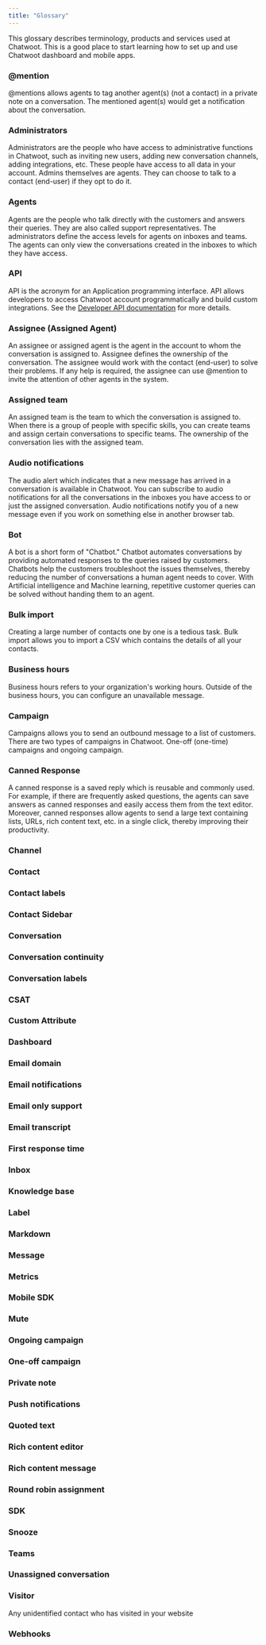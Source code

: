 ```yaml
---
title: "Glossary"
---
```


This glossary describes terminology, products and services used at Chatwoot. This is a good place to start learning how to set up and use Chatwoot dashboard and mobile apps.

### @mention

@mentions allows agents to tag another agent(s) (not a contact) in a private note on a conversation. The mentioned agent(s) would get a notification about the conversation.

### Administrators

Administrators are the people who have access to administrative functions in Chatwoot, such as inviting new users, adding new conversation channels, adding integrations, etc. These people have access to all data in your account. Admins themselves are agents. They can choose to talk to a contact (end-user) if they opt to do it.

### Agents

Agents are the people who talk directly with the customers and answers their queries. They are also called support representatives. The administrators define the access levels for agents on inboxes and teams. The agents can only view the conversations created in the inboxes to which they have access.

### API

API is the acronym for an Application programming interface. API allows developers to access Chatwoot account programmatically and build custom integrations. See the [Developer API documentation](https://www.chatwoot.com/developers/api) for more details.

### Assignee (Assigned Agent)

An assignee or assigned agent is the agent in the account to whom the conversation is assigned to. Assignee defines the ownership of the conversation. The assignee would work with the contact (end-user) to solve their problems. If any help is required, the assignee can use @mention to invite the attention of other agents in the system.

### Assigned team

An assigned team is the team to which the conversation is assigned to. When there is a group of people with specific skills, you can create teams and assign certain conversations to specific teams. The ownership of the conversation lies with the assigned team.

### Audio notifications

The audio alert which indicates that a new message has arrived in a conversation is available in Chatwoot. You can subscribe to audio notifications for all the conversations in the inboxes you have access to or just the assigned conversation. Audio notifications notify you of a new message even if you work on something else in another browser tab.

### Bot

A bot is a short form of "Chatbot." Chatbot automates conversations by providing automated responses to the queries raised by customers. Chatbots help the customers troubleshoot the issues themselves, thereby reducing the number of conversations a human agent needs to cover. With Artificial intelligence and Machine learning, repetitive customer queries can be solved without handing them to an agent.

### Bulk import

Creating a large number of contacts one by one is a tedious task. Bulk import allows you to import a CSV which contains the details of all your contacts.

### Business hours

Business hours refers to your organization's working hours. Outside of the business hours, you can configure an unavailable message.

### Campaign

Campaigns allows you to send an outbound message to a list of customers. There are two types of campaigns in Chatwoot. One-off (one-time) campaigns and ongoing campaign.

### Canned Response

A canned response is a saved reply which is reusable and commonly used. For example, if there are frequently asked questions, the agents can save answers as canned responses and easily access them from the text editor. Moreover, canned responses allow agents to send a large text containing lists, URLs, rich content text, etc. in a single click, thereby improving their productivity.

### Channel
### Contact
### Contact labels
### Contact Sidebar
### Conversation
### Conversation continuity
### Conversation labels
### CSAT
### Custom Attribute
### Dashboard
### Email domain
### Email notifications
### Email only support
### Email transcript
### First response time
### Inbox
### Knowledge base
### Label
### Markdown
### Message
### Metrics
### Mobile SDK
### Mute
### Ongoing campaign
### One-off campaign
### Private note
### Push notifications
### Quoted text
### Rich content editor
### Rich content message
### Round robin assignment
### SDK
### Snooze
### Teams
### Unassigned conversation
### Visitor

Any unidentified contact who has visited in your website
### Webhooks
